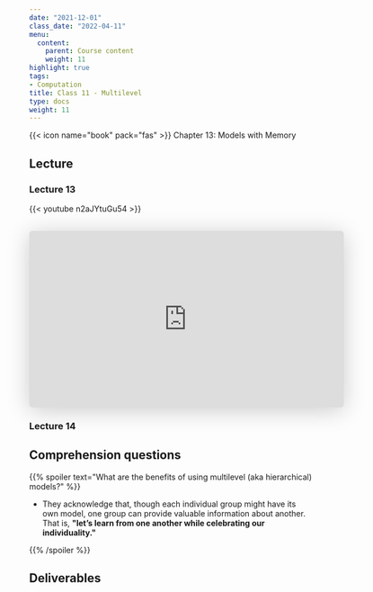 ```yaml
---
date: "2021-12-01"
class_date: "2022-04-11"
menu:
  content:
    parent: Course content
    weight: 11
highlight: true
tags:
- Computation
title: Class 11 - Multilevel
type: docs
weight: 11
---
```



{{< icon name="book" pack="fas" >}} Chapter 13: Models with Memory

<!--more-->

## Lecture

### Lecture 13

{{< youtube n2aJYtuGu54 >}}

<br>

<iframe class="speakerdeck-iframe" frameborder="0" src="https://speakerdeck.com/player/e7bde2e90ac540c8be093d7bc5c57576" title="Statistical Rethinking 2022 Lecture 13" allowfullscreen="true" mozallowfullscreen="true" webkitallowfullscreen="true" style="border: 0px; background: padding-box padding-box rgba(0, 0, 0, 0.1); margin: 0px; padding: 0px; border-radius: 6px; box-shadow: rgba(0, 0, 0, 0.2) 0px 5px 40px; width: 560px; height: 314px;" data-ratio="1.78343949044586"></iframe>

### Lecture 14


## Comprehension questions

{{% spoiler text="What are the benefits of using multilevel (aka hierarchical) models?" %}}

- They acknowledge that, though each individual group might have its own model, one group can provide valuable information about another. That is, **"let’s learn from one another while celebrating our individuality."**

{{% /spoiler %}}

## Deliverables
